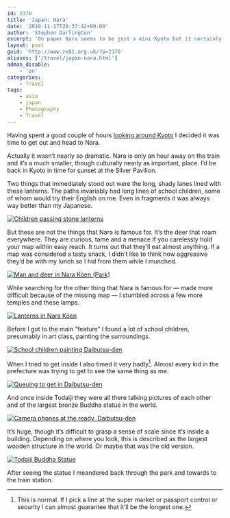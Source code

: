 ```yaml
---
id: 2370
title: 'Japan: Nara'
date: '2010-11-17T20:37:42+00:00'
author: 'Stephen Darlington'
excerpt: 'On paper Nara seems to be just a mini-Kyoto but it certainly has a charm of its own.'
layout: post
guid: 'http://www.zx81.org.uk/?p=2370'
aliases: ['/travel/japan-nara.html']
adman_disable:
    - 'on'
categories:
    - Travel
tags:
    - asia
    - japan
    - Photography
    - Travel
---
```


Having spent a good couple of hours [looking around Kyoto](/travel/japan-kyoto.html) I decided it was time to get out and head to Nara.

Actually it wasn’t nearly so dramatic. Nara is only an hour away on the train and it’s a much smaller, though culturally nearly as important, place. I’d be back in Kyoto in time for sunset at the Silver Pavilion.

Two things that immediately stood out were the long, shady lanes lined with these lanterns. The paths invariably had long lines of school children, some of whom would try their English on me. Even in fragments it was always way better than my Japanese.

[![Children passing stone lanterns](https://i0.wp.com/farm5.staticflickr.com/4112/5094352720_c91b8eed24.jpg?resize=333%2C500)](http://www.flickr.com/photos/stephendarlington/5094352720/ "Children passing stone lanterns by stephendarlington, on Flickr")

But these are not the things that Nara is famous for. It’s the deer that roam everywhere. They are curious, tame and a menace if you carelessly hold your map within easy reach. It turns out that they’ll eat almost anything. If a map was considered a tasty snack, I didn’t like to think how aggressive they’d be with my lunch so I hid from them while I munched.

[![Man and deer in Nara Köen (Park)](https://i0.wp.com/farm5.staticflickr.com/4111/5094353150_6e42c8ec13.jpg?resize=500%2C333)](http://www.flickr.com/photos/stephendarlington/5094353150/ "Man and deer in Nara Köen (Park) by stephendarlington, on Flickr")

While searching for the other thing that Nara is famous for — made more difficult because of the missing map — I stumbled across a few more temples and these lamps.

[![Lanterns in Nara Köen](https://i0.wp.com/farm5.staticflickr.com/4151/5094353396_9e0eab2c01.jpg?resize=500%2C333)](http://www.flickr.com/photos/stephendarlington/5094353396/ "Lanterns in Nara Köen by stephendarlington, on Flickr")

Before I got to the main “feature” I found a lot of school children, presumably in art class, painting the surroundings.

[![School children painting Daibutsu-den](https://i0.wp.com/farm5.staticflickr.com/4111/5094353870_948624058f.jpg?resize=500%2C333)](http://www.flickr.com/photos/stephendarlington/5094353870/ "School children painting Daibutsu-den by stephendarlington, on Flickr")

When I tried to get inside I also timed it very badly[^1]. Almost every kid in the prefecture was trying to get to see the same thing as me.

[![Queuing to get in Daibutsu-den](https://i0.wp.com/farm5.staticflickr.com/4084/5093754529_abcb0d2173.jpg?resize=500%2C333)](http://www.flickr.com/photos/stephendarlington/5093754529/ "Queuing to get in Daibutsu-den by stephendarlington, on Flickr")

And once inside Todaiji they were all there talking pictures of each other and of the largest bronze Buddha statue in the world.

[![Camera phones at the ready, Daibutsu-den](https://i0.wp.com/farm5.staticflickr.com/4133/5094354584_a0feb5085d.jpg?resize=500%2C333)](http://www.flickr.com/photos/stephendarlington/5094354584/ "Camera phones at the ready, Daibutsu-den by stephendarlington, on Flickr")

It’s huge, though it’s difficult to grasp a sense of scale since it’s inside a building. Depending on where you look, this is described as the largest wooden structure in the world. Or maybe that was the old version.

[![Todaiji Buddha Statue](https://i0.wp.com/farm5.staticflickr.com/4154/5176003732_004af1bab8.jpg?resize=500%2C333)](http://www.flickr.com/photos/stephendarlington/5176003732/ "Todaiji Buddha Statue by stephendarlington, on Flickr")

After seeing the statue I meandered back through the park and towards to the train station.
[^1]: This is normal. If I pick a line at the super market or passport control or security I can almost guarantee that it’ll be the longest one.
